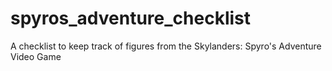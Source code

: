 # spyros_adventure_checklist
A checklist to keep track of figures from the Skylanders: Spyro's Adventure Video Game
